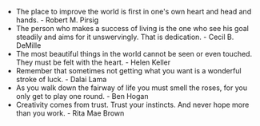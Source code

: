 * The place to improve the world is first in one's own heart and head and hands. - Robert M. Pirsig
* The person who makes a success of living is the one who see his goal steadily and aims for it unswervingly. That is dedication. - Cecil B. DeMille
* The most beautiful things in the world cannot be seen or even touched. They must be felt with the heart. - Helen Keller
* Remember that sometimes not getting what you want is a wonderful stroke of luck. - Dalai Lama
* As you walk down the fairway of life you must smell the roses, for you only get to play one round. - Ben Hogan
* Creativity comes from trust. Trust your instincts. And never hope more than you work. - Rita Mae Brown
